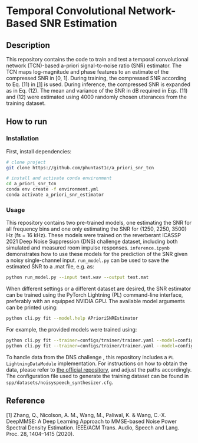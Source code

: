 # Temporal Convolutional Network-Based SNR Estimation
## Description
This repository contains the code to train and test a temporal convolutional network (TCN)-based a-priori signal-to-noise ratio (SNR) estimator.
The TCN maps log-magnitude and phase features to an estimate of the compressed SNR in [0, 1].
During training, the compressed SNR according to Eq. (11) in [[1]](#1) is used.
During inference, the compressed SNR is expanded as in Eq. (12).
The mean and variance of the SNR in dB required in Eqs. (11) and (12) were estimated using 4000 randomly chosen utterances from the training dataset.

## How to run
### Installation
First, install dependencies:

```bash
# clone project
git clone https://github.com/phuntast1c/a_priori_snr_tcn

# install and activate conda environment
cd a_priori_snr_tcn
conda env create -f environment.yml
conda activate a_priori_snr_estimator
```

### Usage
This repository contains two pre-trained models, one estimating the SNR for all frequency bins and one only estimating the SNR for {1250, 2250, 3500} Hz (fs = 16 kHz).
These models were trained on the reverberant ICASSP 2021 Deep Noise Suppression (DNS) challenge dataset, including both simulated and measured room impulse responses.
```inference.ipynb``` demonstrates how to use these models for the prediction of the SNR given a noisy single-channel input.
```run_model.py``` can be used to save the estimated SNR to a .mat file, e.g. as:

```bash
python run_model.py --input test.wav --output test.mat
```

When different settings or a different dataset are desired, the SNR estimator can be trained using the PyTorch Lightning (PL) command-line interface, preferably with an equipped NVIDIA GPU. The available model arguments can be printed using:

```bash
python cli.py fit --model.help APrioriSNREstimator
```

For example, the provided models were trained using:

```bash
python cli.py fit --trainer=configs/trainer/trainer.yaml --model=configs/model/240523_a_priori_snr_tcn.yaml --data=configs/data/240206_dns2_reverberant.yaml --model.limit_frequencies=false --model.use_batchnorm=true --model.layer=8 --model.stack=3 &> /dev/null &
python cli.py fit --trainer=configs/trainer/trainer.yaml --model=configs/model/240523_a_priori_snr_tcn.yaml --data=configs/data/240206_dns2_reverberant.yaml --model.limit_frequencies=true --model.use_batchnorm=true --model.layer=8 --model.stack=3 &> /dev/null &
```

To handle data from the DNS challenge , this repository includes a `PL LightningDataModule` implementation. For instructions on how to obtain the data, please refer to [the official repository](https://github.com/microsoft/DNS-Challenge), and adjust the paths accordingly. The configuration file used to generate the training dataset can be found in `spp/datasets/noisyspeech_synthesizer.cfg`.

## Reference
<a id="1">[1]</a>
Zhang, Q., Nicolson, A. M., Wang, M., Paliwal, K. & Wang, C.-X. DeepMMSE: A Deep Learning Approach to MMSE-based Noise Power Spectral Density Estimation. IEEE/ACM Trans. Audio, Speech and Lang. Proc. 28, 1404–1415 (2020).
